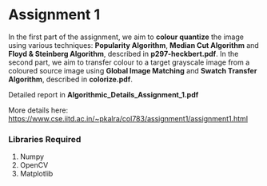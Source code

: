 # Assignment 1

In the first part of the assignment, we aim to **colour quantize** the image using various techniques: **Popularity Algorithm**, **Median Cut Algorithm** and **Floyd & Steinberg Algorithm**, described in **p297-heckbert.pdf**. In the second part, we aim to transfer colour to a target grayscale image from a coloured source image using **Global Image Matching** and **Swatch Transfer Algorithm**, described in **colorize.pdf**.

Detailed report in **Algorithmic_Details_Assignment_1.pdf**

More details here: https://www.cse.iitd.ac.in/~pkalra/col783/assignment1/assignment1.html

### Libraries Required 
1. Numpy
2. OpenCV
3. Matplotlib


